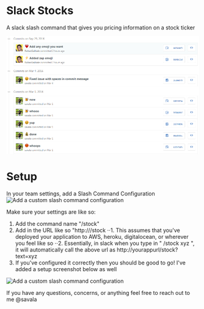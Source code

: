# Slack Stocks
A slack slash command that gives you pricing information on a stock ticker

![Showcase](https://github.com/savala/git-feeling/blob/master/screenshots/screenshot.png)


# Setup

In your team settings, add a Slash Command Configuration
![Add a custom slash command configuration](https://github.com/savala/git-feeling/blob/master/screenshots/setup2.png)


Make sure your settings are like so:
1. Add the command name "/stock"
2. Add in the URL like so "http://<yourappurl>/stock
⋅⋅1. This assumes that you've deployed your application to AWS, heroku, digitalocean, or wherever you feel like so
⋅⋅2. Essentially, in slack when you type in "  /stock xyz  ", it will automatically call the above url as http://yourappurl/stock?text=xyz
3. If you've configured it correctly then you should be good to go! I've added a setup screenshot below as well

![Add a custom slash command configuration](https://github.com/savala/git-feeling/blob/master/screenshots/setup3.png)


If you have any questions, concerns, or anything feel free to reach out to me @savala
